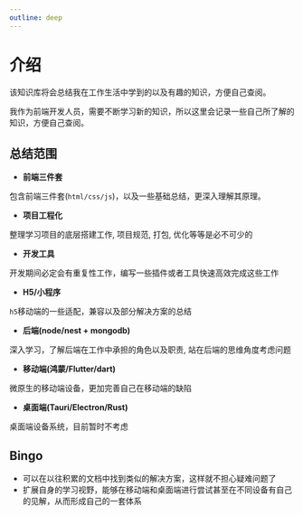 ```yaml
---
outline: deep
---
```


# 介绍

该知识库将会总结我在工作生活中学到的以及有趣的知识，方便自己查阅。

我作为前端开发人员，需要不断学习新的知识，所以这里会记录一些自己所了解的知识，方便自己查阅。

## 总结范围

- **前端三件套**

包含前端三件套(`html/css/js`)，以及一些基础总结，更深入理解其原理。

- **项目工程化**

整理学习项目的底层搭建工作, 项目规范, 打包, 优化等等是必不可少的

- **开发工具**

开发期间必定会有重复性工作，编写一些插件或者工具快速高效完成这些工作

- **H5/小程序**

`h5`移动端的一些适配，兼容以及部分解决方案的总结

- **后端(node/nest + mongodb)** <Badge type="danger" text="舍弃" />

深入学习，了解后端在工作中承担的角色以及职责, 站在后端的思维角度考虑问题

- **移动端(鸿蒙/Flutter/dart)** <Badge type="danger" text="舍弃" />

微原生的移动端设备，更加完善自己在移动端的缺陷

- **桌面端(Tauri/Electron/Rust)** <Badge type="danger" text="舍弃" />

桌面端设备系统，目前暂时不考虑

## Bingo

- 可以在以往积累的文档中找到类似的解决方案，这样就不担心疑难问题了
- 扩展自身的学习视野，能够在移动端和桌面端进行尝试甚至在不同设备有自己的见解，从而形成自己的一套体系

